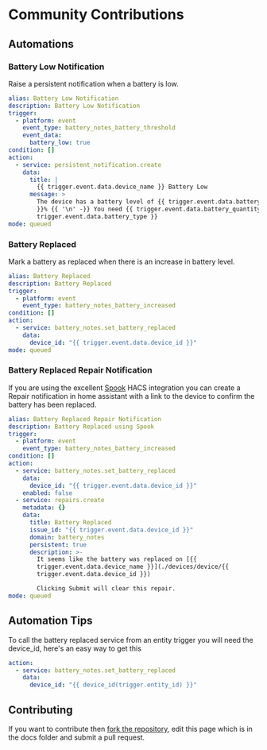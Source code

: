 # Community Contributions

## Automations

### Battery Low Notification

Raise a persistent notification when a battery is low.

```yaml
alias: Battery Low Notification
description: Battery Low Notification
trigger:
  - platform: event
    event_type: battery_notes_battery_threshold
    event_data:
      battery_low: true
condition: []
action:
  - service: persistent_notification.create
    data:
      title: |
        {{ trigger.event.data.device_name }} Battery Low
      message: >
        The device has a battery level of {{ trigger.event.data.battery_level
        }}% {{ '\n' -}} You need {{ trigger.event.data.battery_quantity }}x {{
        trigger.event.data.battery_type }}
mode: queued
```

### Battery Replaced

Mark a battery as replaced when there is an increase in battery level.

```yaml
alias: Battery Replaced
description: Battery Replaced
trigger:
  - platform: event
    event_type: battery_notes_battery_increased
condition: []
action:
  - service: battery_notes.set_battery_replaced
    data:
      device_id: "{{ trigger.event.data.device_id }}"
mode: queued
```

### Battery Replaced Repair Notification

If you are using the excellent [Spook](https://github.com/frenck/spook) HACS integration you can create a Repair notification in home assistant with a link to the device to confirm the battery has been replaced.

```yaml
alias: Battery Replaced Repair Notification
description: Battery Replaced using Spook
trigger:
  - platform: event
    event_type: battery_notes_battery_increased
condition: []
action:
  - service: battery_notes.set_battery_replaced
    data:
      device_id: "{{ trigger.event.data.device_id }}"
    enabled: false
  - service: repairs.create
    metadata: {}
    data:
      title: Battery Replaced
      issue_id: "{{ trigger.event.data.device_id }}"
      domain: battery_notes
      persistent: true
      description: >-
        It seems like the battery was replaced on [{{
        trigger.event.data.device_name }}](./devices/device/{{
        trigger.event.data.device_id }})  

        Clicking Submit will clear this repair.
mode: queued
```

## Automation Tips

To call the battery replaced service from an entity trigger you will need the device_id, here's an easy way to get this

```yaml
action:
  - service: battery_notes.set_battery_replaced
    data:
      device_id: "{{ device_id(trigger.entity_id) }}"
```

## Contributing

If you want to contribute then [fork the repository](https://github.com/andrew-codechimp/HA-Battery-Notes), edit this page which is in the docs folder and submit a pull request.

